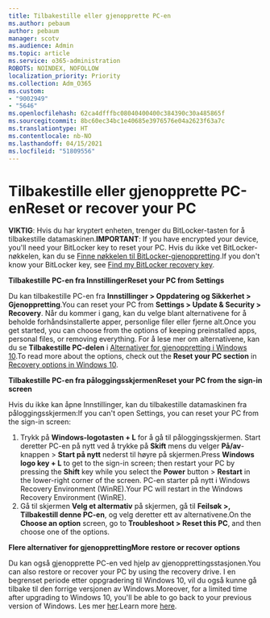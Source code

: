 ```yaml
---
title: Tilbakestille eller gjenopprette PC-en
ms.author: pebaum
author: pebaum
manager: scotv
ms.audience: Admin
ms.topic: article
ms.service: o365-administration
ROBOTS: NOINDEX, NOFOLLOW
localization_priority: Priority
ms.collection: Adm_O365
ms.custom:
- "9002949"
- "5646"
ms.openlocfilehash: 62ca4dfffbc08040400400c384390c30a485865f
ms.sourcegitcommit: 8bc60ec34bc1e40685e3976576e04a2623f63a7c
ms.translationtype: HT
ms.contentlocale: nb-NO
ms.lasthandoff: 04/15/2021
ms.locfileid: "51809556"
---
```

# <a name="reset-or-recover-your-pc"></a><span data-ttu-id="73346-102">Tilbakestille eller gjenopprette PC-en</span><span class="sxs-lookup"><span data-stu-id="73346-102">Reset or recover your PC</span></span>

<span data-ttu-id="73346-103">**VIKTIG**: Hvis du har kryptert enheten, trenger du BitLocker-tasten for å tilbakestille datamaskinen.</span><span class="sxs-lookup"><span data-stu-id="73346-103">**IMPORTANT**: If you have encrypted your device, you'll need your BitLocker key to reset your PC.</span></span> <span data-ttu-id="73346-104">Hvis du ikke vet BitLocker-nøkkelen, kan du se [Finne nøkkelen til BitLocker-gjenoppretting](https://support.microsoft.com/help/4026181/windows-10-find-my-bitlocker-recovery-key).</span><span class="sxs-lookup"><span data-stu-id="73346-104">If you don't know your BitLocker key, see [Find my BitLocker recovery key](https://support.microsoft.com/help/4026181/windows-10-find-my-bitlocker-recovery-key).</span></span>

<span data-ttu-id="73346-105">**Tilbakestille PC-en fra Innstillinger**</span><span class="sxs-lookup"><span data-stu-id="73346-105">**Reset your PC from Settings**</span></span>

<span data-ttu-id="73346-106">Du kan tilbakestille PC-en fra **Innstillinger > Oppdatering og Sikkerhet > Gjenoppretting**.</span><span class="sxs-lookup"><span data-stu-id="73346-106">You can reset your PC from **Settings > Update & Security > Recovery**.</span></span> <span data-ttu-id="73346-107">Når du kommer i gang, kan du velge blant alternativene for å beholde forhåndsinstallerte apper, personlige filer eller fjerne alt.</span><span class="sxs-lookup"><span data-stu-id="73346-107">Once you get started, you can choose from the options of keeping preinstalled apps, personal files, or removing everything.</span></span> <span data-ttu-id="73346-108">For å lese mer om alternativene, kan du se **Tilbakestille PC-delen** i [Alternativer for gjenoppretting i Windows 10](https://support.microsoft.com/help/12415/windows-10-recovery-options).</span><span class="sxs-lookup"><span data-stu-id="73346-108">To read more about the options, check out the **Reset your PC section** in [Recovery options in Windows 10](https://support.microsoft.com/help/12415/windows-10-recovery-options).</span></span>

<span data-ttu-id="73346-109">**Tilbakestille PC-en fra påloggingsskjermen**</span><span class="sxs-lookup"><span data-stu-id="73346-109">**Reset your PC from the sign-in screen**</span></span>

<span data-ttu-id="73346-110">Hvis du ikke kan åpne Innstillinger, kan du tilbakestille datamaskinen fra påloggingsskjermen:</span><span class="sxs-lookup"><span data-stu-id="73346-110">If you can't open Settings, you can reset your PC from the sign-in screen:</span></span>

1. <span data-ttu-id="73346-111">Trykk på **Windows-logotasten + L** for å gå til påloggingsskjermen. Start deretter PC-en på nytt ved å trykke på **Skift** mens du velger **På/av**-knappen > **Start på nytt** nederst til høyre på skjermen.</span><span class="sxs-lookup"><span data-stu-id="73346-111">Press **Windows logo key + L** to get to the sign-in screen; then restart your PC by pressing the **Shift** key while you select the **Power** button > **Restart** in the lower-right corner of the screen.</span></span> <span data-ttu-id="73346-112">PC-en starter på nytt i Windows Recovery Environment (WinRE).</span><span class="sxs-lookup"><span data-stu-id="73346-112">Your PC will restart in the Windows Recovery Environment (WinRE).</span></span>
2. <span data-ttu-id="73346-113">Gå til skjermen **Velg et altermativ** på skjermen, gå til **Feilsøk >, Tilbakestill denne PC-en**, og velg deretter ett av alternativene.</span><span class="sxs-lookup"><span data-stu-id="73346-113">On the **Choose an option** screen, go to **Troubleshoot > Reset this PC**, and then choose one of the options.</span></span>

<span data-ttu-id="73346-114">**Flere alternativer for gjenoppretting**</span><span class="sxs-lookup"><span data-stu-id="73346-114">**More restore or recover options**</span></span>

<span data-ttu-id="73346-115">Du kan også gjenopprette PC-en ved hjelp av gjenopprettingsstasjonen.</span><span class="sxs-lookup"><span data-stu-id="73346-115">You can also restore or recover your PC by using the recovery drive.</span></span> <span data-ttu-id="73346-116">I en begrenset periode etter oppgradering til Windows 10, vil du også kunne gå tilbake til den forrige versjonen av Windows.</span><span class="sxs-lookup"><span data-stu-id="73346-116">Moreover, for a limited time after upgrading to Windows 10, you'll be able to go back to your previous version of Windows.</span></span> <span data-ttu-id="73346-117">Les mer [her](https://support.microsoft.com/help/12415/windows-10-recovery-options).</span><span class="sxs-lookup"><span data-stu-id="73346-117">Learn more [here](https://support.microsoft.com/help/12415/windows-10-recovery-options).</span></span>
